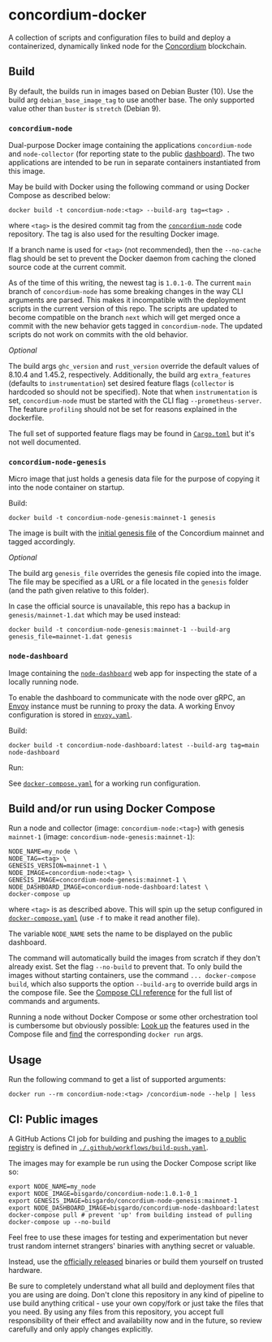 # concordium-docker

A collection of scripts and configuration files to build and deploy a containerized,
dynamically linked node for the [Concordium](https://concordium.com) blockchain.

## Build

By default, the builds run in images based on Debian Buster (10).
Use the build arg `debian_base_image_tag` to use another base.
The only supported value other than `buster` is `stretch` (Debian 9).

### `concordium-node`

Dual-purpose Docker image containing the applications `concordium-node` and `node-collector`
(for reporting state to the public [dashboard](https://dashboard.mainnet.concordium.software/)).
The two applications are intended to be run in separate containers instantiated from this image.

May be build with Docker using the following command or using Docker Compose as described below:

```shell
docker build -t concordium-node:<tag> --build-arg tag=<tag> .
```

where `<tag>` is the desired commit tag from the
[`concordium-node`](https://github.com/Concordium/concordium-node) code repository.
The tag is also used for the resulting Docker image.

If a branch name is used for `<tag>` (not recommended),
then the `--no-cache` flag should be set to prevent the Docker daemon from caching
the cloned source code at the current commit.

As of the time of this writing, the newest tag is `1.0.1-0`.
The current `main` branch of `concordium-node` has some breaking changes in the way CLI arguments are parsed.
This makes it incompatible with the deployment scripts in the current version of this repo.
The scripts are updated to become compatible on the branch `next` which will get merged
once a commit with the new behavior gets tagged in `concordium-node`.
The updated scripts do not work on commits with the old behavior. 

*Optional*

The build args `ghc_version` and `rust_version` override the default values of 8.10.4 and 1.45.2, respectively.
Additionally, the build arg `extra_features` (defaults to `instrumentation`) set
desired feature flags (`collector` is hardcoded so should not be specified).
Note that when `instrumentation` is set,
`concordium-node` must be started with the CLI flag `--prometheus-server`.
The feature `profiling` should not be set for reasons explained in the dockerfile.

The full set of supported feature flags may be found in
[`Cargo.toml`](https://github.com/Concordium/concordium-node/blob/main/concordium-node/Cargo.toml)
but it's not well documented.

### `concordium-node-genesis`

Micro image that just holds a genesis data file for the purpose of copying it into the node container on startup.

Build:

```shell
docker build -t concordium-node-genesis:mainnet-1 genesis
```

The image is built with the [initial genesis file](https://distribution.mainnet.concordium.software/data/genesis.dat)
of the Concordium mainnet and tagged accordingly.

*Optional*

The build arg `genesis_file` overrides the genesis file copied into the image.
The file may be specified as a URL or a file located in the `genesis` folder (and the path given relative to this folder).

In case the official source is unavailable, this repo has a backup in `genesis/mainnet-1.dat` which may be used instead: 

```shell
docker build -t concordium-node-genesis:mainnet-1 --build-arg genesis_file=mainnet-1.dat genesis
```

### `node-dashboard`

Image containing the [`node-dashboard`](https://github.com/Concordium/concordium-node-dashboard.git) web app
for inspecting the state of a locally running node.

To enable the dashboard to communicate with the node over gRPC,
an [Envoy](https://www.envoyproxy.io/) instance must be running to proxy the data.
A working Envoy configuration is stored in [`envoy.yaml`](./node-dashboard/envoy.yaml).

Build:

```shell
docker build -t concordium-node-dashboard:latest --build-arg tag=main node-dashboard
```

Run:

See [`docker-compose.yaml`](./docker-compose.yaml) for a working run configuration.

## Build and/or run using Docker Compose

Run a node and collector (image: `concordium-node:<tag>`) with genesis `mainnet-1`
(image: `concordium-node-genesis:mainnet-1`):

```shell
NODE_NAME=my_node \
NODE_TAG=<tag> \
GENESIS_VERSION=mainnet-1 \
NODE_IMAGE=concordium-node:<tag> \
GENESIS_IMAGE=concordium-node-genesis:mainnet-1 \
NODE_DASHBOARD_IMAGE=concordium-node-dashboard:latest \
docker-compose up
```

where `<tag>` is as described above.
This will spin up the setup configured in [`docker-compose.yaml`](./docker-compose.yaml)
(use `-f` to make it read another file).

The variable `NODE_NAME` sets the name to be displayed on the public dashboard.

The command will automatically build the images from scratch if they don't already exist.
Set the flag `--no-build` to prevent that.
To only build the images without starting containers, use the command `... docker-compose build`,
which also supports the option `--build-arg` to override build args in the compose file.
See the [Compose CLI reference](https://docs.docker.com/compose/reference/)
for the full list of commands and arguments.

Running a node without Docker Compose or some other orchestration tool is cumbersome but obviously possible:
[Look up](https://docs.docker.com/compose/compose-file/compose-file-v3/) the features used in the Compose file
and [find](https://docs.docker.com/engine/reference/commandline/run/) the corresponding `docker run` args.

## Usage

Run the following command to get a list of supported arguments:

```shell
docker run --rm concordium-node:<tag> /concordium-node --help | less
```

## CI: Public images

A GitHub Actions CI job for building and pushing the images to
[a public registry](https://hub.docker.com/r/bisgardo/concordium-node) is defined in
[`./.github/workflows/build-push.yaml`](.github/workflows/build-push.yaml).

The images may for example be run using the Docker Compose script like so:

```shell
export NODE_NAME=my_node
export NODE_IMAGE=bisgardo/concordium-node:1.0.1-0_1
export GENESIS_IMAGE=bisgardo/concordium-node-genesis:mainnet-1
export NODE_DASHBOARD_IMAGE=bisgardo/concordium-node-dashboard:latest
docker-compose pull # prevent 'up' from building instead of pulling
docker-compose up --no-build
```

Feel free to use these images for testing and experimentation but never trust
random internet strangers' binaries with anything secret or valuable.

Instead, use the
[officially released](https://developer.concordium.software/en/mainnet/net/guides/run-node-ubuntu.html)
binaries or build them yourself on trusted hardware.

Be sure to completely understand what all build and deployment files that you are using are doing.
Don't clone this repository in any kind of pipeline to use build anything critical -
use your own copy/fork or just take the files that you need.
By using any files from this repository,
you accept full responsibility of their effect and availability now and in the future,
so review carefully and only apply changes explicitly.
